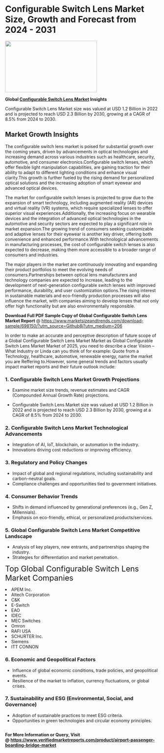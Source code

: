 <H1>Configurable Switch Lens Market Size, Growth and Forecast from 2024 - 2031</H1><img class="aligncenter size-medium wp-image-584254" src="https://thirdeyenews.in/wp-content/uploads/2024/09/Global-Market-Research-300x168.jpeg" alt="" width="300" height="168" /><p><strong>Global&nbsp;<a href="https://www.marketsizeandtrends.com/download-sample/698150/?utm_source=Github8j?utm_medium=206">Configurable Switch Lens Market</a> Insights</strong></p><p>Configurable Switch Lens Market size was valued at USD 1.2 Billion in 2022 and is projected to reach USD 2.3 Billion by 2030, growing at a CAGR of 8.5% from 2024 to 2030.</p><p><h2>Market Growth Insights</h2> <p>The configurable switch lens market is poised for substantial growth over the coming years, driven by advancements in optical technologies and increasing demand across various industries such as healthcare, security, automotive, and consumer electronics.Configurable switch lenses, which offer flexible light manipulation capabilities, are gaining traction for their ability to adapt to different lighting conditions and enhance visual clarity.This growth is further fueled by the rising demand for personalized optical solutions and the increasing adoption of smart eyewear and advanced optical devices.</p> <p></p> <p>The market for configurable switch lenses is projected to grow due to the expansion of smart technology, including augmented reality (AR) devices and virtual reality (VR) systems, which require specialized lenses to offer superior visual experiences.Additionally, the increasing focus on wearable devices and the integration of advanced optical technologies in the automotive and security sectors are expected to play a significant role in market expansion.The growing trend of consumers seeking customizable and adaptive lenses for their eyewear is another key driver, offering both convenience and enhanced performance.With technological advancements in manufacturing processes, the cost of configurable switch lenses is also expected to decrease, making them more accessible to a broader range of consumers and industries.</p> <p>The major players in the market are continuously innovating and expanding their product portfolios to meet the evolving needs of consumers.Partnerships between optical lens manufacturers and technology companies are expected to increase, leading to the development of next-generation configurable switch lenses with improved performance, durability, and user customization options.The rising interest in sustainable materials and eco-friendly production processes will also influence the market, with companies aiming to develop lenses that not only offer high functionality but are also environmentally responsible.</p> <p></p><p><span class=""><strong>Download Full PDF Sample Copy of Global Configurable Switch Lens Market Report</strong> @ <a href="https://www.marketsizeandtrends.com/download-sample/698150/?utm_source=Github8j?utm_medium=206" target="_blank">https://www.marketsizeandtrends.com/download-sample/698150/?utm_source=Github8j?utm_medium=206</a></span></p><p>In order to make an accurate and perceptive description of future scope of a Global&nbsp;Configurable Switch Lens Market Market as Global&nbsp;Configurable Switch Lens Market Market of 2025, you need to describe a clear Vision &ndash; What Industry or Linda can you think of for example: Quote from a Technology, healthcare, automotive, renewable energy, name the market you are Reffering to.However, some general trends and factors usually impact market reports and their future outlook include:</p><h3>1.&nbsp;<strong>Configurable Switch Lens Market Growth Projections</strong></h3><ul><li>Examine market size trends, revenue estimates and CAGR (Compounded Annual Growth Rate) projections.</li><li><p>Configurable Switch Lens Market size was valued at USD 1.2 Billion in 2022 and is projected to reach USD 2.3 Billion by 2030, growing at a CAGR of 8.5% from 2024 to 2030.</p></li></ul><h3>2.&nbsp;<strong>Configurable Switch Lens Market Technological Advancements</strong></h3><ul><li>Integration of AI, IoT, blockchain, or automation in the industry.</li><li>Innovations driving cost reductions or improving efficiency.</li></ul><h3>3.&nbsp;<strong>Regulatory and Policy Changes</strong></h3><ul><li>Impact of global and regional regulations, including sustainability and carbon-neutral goals.</li><li>Compliance challenges and opportunities tied to government initiatives.</li></ul><h3>4.&nbsp;<strong>Consumer Behavior Trends</strong></h3><ul><li>Shifts in demand influenced by generational preferences (e.g., Gen Z, Millennials).</li><li>Emphasis on eco-friendly, ethical, or personalized products/services.</li></ul><h3>5.&nbsp;<strong>Global Configurable Switch Lens Market Competitive Landscape</strong></h3><ul><li>Analysis of key players, new entrants, and partnerships shaping the industry.</li><li>Strategies for differentiation and market penetration.</li></ul><p data-pm-slice="1 1 []"><span style="color: inherit; font-family: inherit; font-size: 25px;">Top Global Configurable Switch Lens Market Companies</span></p><div class="" data-test-id=""><p><li>APEM Inc.</li><li> Altech Corporation</li><li> C&K</li><li> E-Switch</li><li> EAO</li><li> IDEC</li><li> MEC Switches</li><li> Omron</li><li> RAFI USA</li><li> SCHURTER Inc.</li><li> Siemens</li><li> ITT CONNON</li></p></div><h3>6.&nbsp;<strong>Economic and Geopolitical Factors</strong></h3><ul><li>Influence of global economic conditions, trade policies, and geopolitical events.</li><li>Resilience of the market to inflation, currency fluctuations, or global crises.</li></ul><h3>7.&nbsp;<strong>Sustainability and ESG (Environmental, Social, and Governance)</strong></h3><ul><li>Adoption of sustainable practices to meet ESG criteria.</li><li>Opportunities in green technologies and circular economy principles.</li></ul><h2><strong style="font-size: 14px;">For More Information or Query, Visit @&nbsp;</strong><a style="background-color: #ffffff; font-size: 14px;" href="https://www.marketsizeandtrends.com/report/configurable-switch-lens-market/" target="_blank">https://www.verifiedmarketreports.com/product/airport-passenger-boarding-bridge-market</a></h2>